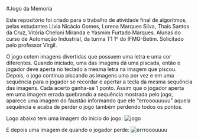 #Jogo da Memoria

Este repositório foi criado para o trabalho de atividade final de algoritmos, pelas estudantes Lívia Nicácio Gomes, Lorena Marques Silva, Thaís Santos da Cruz, Vitória Cheloni Miranda e Yasmim Furtado Marques. Alunas do curso de Automação Industrial, da turma T1 1° do IFMG-Betim. Solicitado pelo professor Virgil.  

O jogo cotem imagens divertidas que possuem uma letra e uma cor diferentes. Quando iniciado, uma das imagens dá uma piscada, então o jogador deve aperta no teclado a mesma letra na imagem que piscou. Depois, o jogo continua piscando as imagens uma por vez e em uma sequência para o jogador se recordar e apertar a tecla da mesma sequência das imagens. Cada acerto ganha-se 1 ponto. Assim que o jogador aperta em uma imagem errada quebrando a sequência mostrada pelo jogo, aparece uma imagem do faustão informando que ele "errooouuuuu" aquela sequência e acaba de perder o jogo também perdendo todos os pontos. 

Logo abaixo tem uma imagem do inicio do jogo:
![jogo](https://github.com/lorenamarquessilva/jogo-da-memoria/assets/150063414/86c00db2-7f3d-449a-a227-05b55251728f)

E depois uma imagem de quando o jogador perde:
![errrooouuuu](https://github.com/lorenamarquessilva/jogo-da-memoria/assets/150063414/d394c9b7-c400-4c8c-a5fd-230d4bd219cd)
